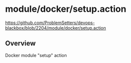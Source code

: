 # module/docker/setup.action

https://github.com/ProblemSetters/devops-blackbox/blob/2204/module/docker/setup.action

## Overview

Docker module "setup" action


